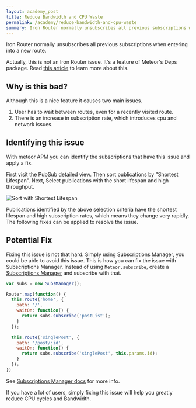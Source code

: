 ```yaml
---
layout: academy_post
title: Reduce Bandwidth and CPU Waste
permalink: /academy/reduce-bandwidth-and-cpu-waste
summery: Iron Router normally unsubscribes all previous subscriptions when entering into a new route. Because of this your CPU and Bandwidth will be wasted.
---
```


Iron Router normally unsubscribes all previous subscriptions when entering into a new route.

Actually, this is not an Iron Router issue. It's a feature of Meteor's Deps package. Read [this article](http://meteorhacks.com/meteor-subscription-optimizations.html) to learn more about this.

## Why is this bad?

Although this is a nice feature it causes two main issues.

1. User has to wait between routes, even for a recently visited route.
2. There is an increase in subscription rate, which introduces cpu and network issues.

## Identifying this issue

With meteor APM you can identify the subscriptions that have this issue and apply a fix.

First visit the PubSub detailed view. Then sort publications by "Shortest Lifespan". Next, Select publications with the short lifespan and high throughput.

![Sort with Shortest Lifespan](https://i.cloudup.com/9VOU29DPwP.png)

Publications identified by the above selection criteria have the shortest lifespan and high subscription rates, which means they change very rapidly. The following fixes can be applied to resolve the issue.

## Potential Fix

Fixing this issue is not that hard. Simply using Subscriptions Manager, you could be able to avoid this issue. This is how you can fix the issue with Subscriptions Manager. Instead of using `Meteor.subscribe`, create a [Subscriptions Manager](https://github.com/meteorhacks/subs-manager) and subscribe with that.

~~~js
var subs = new SubsManager();

Router.map(function() {
  this.route('home', {
    path: '/',
    waitOn: function() {
      return subs.subscribe('postList');
    }
  });

  this.route('singlePost', {
    path: '/post/:id',
    waitOn: function() {
      return subs.subscribe('singlePost', this.params.id);
    }
  });
})
~~~

See [Subscriptions Manager docs](https://github.com/meteorhacks/subs-manager) for more info.

If you have a lot of users, simply fixing this issue will help you greatly reduce CPU cycles and Bandwidth.
